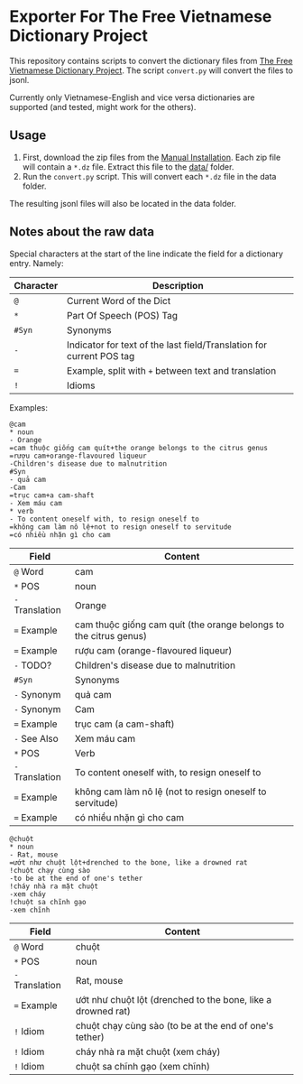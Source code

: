 # Exporter For The Free Vietnamese Dictionary Project

This repository contains scripts to convert the dictionary files from [The Free Vietnamese Dictionary Project](https://www.informatik.uni-leipzig.de/~duc/Dict/install.html).
The script `convert.py` will convert the files to jsonl.

Currently only Vietnamese-English and vice versa dictionaries are supported (and tested, might work for the others).

## Usage

1. First, download the zip files from the [Manual Installation](https://www.informatik.uni-leipzig.de/~duc/Dict/install.html#manual).
Each zip file will contain a `*.dz` file. Extract this file to the [data/](data/) folder.
2. Run the `convert.py` script. This will convert each `*.dz` file in the data folder.

The resulting jsonl files will also be located in the data folder.

## Notes about the raw data

Special characters at the start of the line indicate the field for a dictionary entry. Namely:

| Character | Description                                             |
|-----------|---------------------------------------------------------|
| `@`       | Current Word of the Dict                                |
| `*`       | Part Of Speech (POS) Tag                                      |
| `#Syn`    | Synonyms                                                |
| `-`       | Indicator for text of the last field/Translation for current POS tag                    |
| `=`       | Example, split with `+` between text and translation    |
| `!`       | Idioms                                                  |

Examples:

```text
@cam
* noun
- Orange
=cam thuộc giống cam quít+the orange belongs to the citrus genus
=rượu cam+orange-flavoured liqueur
-Children's disease due to malnutrition
#Syn
- quả cam
-Cam
=trục cam+a cam-shaft
- Xem máu cam
* verb
- To content oneself with, to resign oneself to
=không cam làm nô lệ+not to resign oneself to servitude
=có nhiều nhặn gì cho cam
```

| Field       | Content                                             |
|-------------|-----------------------------------------------------|
| `@` Word         | cam                                                 |
| `*` POS  | noun                                              |
| `-` Translation         | Orange                                              |
| `=` Example         | cam thuộc giống cam quít (the orange belongs to the citrus genus) |
| `=` Example         | rượu cam (orange-flavoured liqueur)                 |
| `-` TODO?         | Children's disease due to malnutrition              |
| `#Syn`      | Synonyms                                            |
| `-` Synonym         | quả cam                                              |
| `-` Synonym        | Cam                                                 |
| `=` Example         | trục cam (a cam-shaft)                              |
| `-` See Also         | Xem máu cam                                         |
| `*` POS  | Verb       |
| `-` Translation         | To content oneself with, to resign oneself to       |
| `=` Example         | không cam làm nô lệ (not to resign oneself to servitude) |
| `=` Example         | có nhiều nhặn gì cho cam                            |

```text
@chuột
* noun
- Rat, mouse
=ướt như chuột lột+drenched to the bone, like a drowned rat
!chuột chạy cùng sào
-to be at the end of one's tether
!cháy nhà ra mặt chuột
-xem cháy
!chuột sa chĩnh gạo
-xem chĩnh
```

| Field       | Content                                             |
|-------------|-----------------------------------------------------|
| `@` Word         | chuột                                                |
| `*` POS  | noun                                              |
| `-` Translation         | Rat, mouse                                              |
| `=` Example         | ướt như chuột lột (drenched to the bone, like a drowned rat) |
| `!` Idiom         | chuột chạy cùng sào (to be at the end of one's tether) |
| `!` Idiom         | cháy nhà ra mặt chuột (xem cháy) |
| `!` Idiom         | chuột sa chĩnh gạo (xem chĩnh) |

